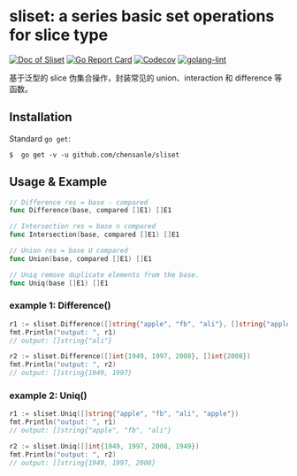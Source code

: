 sliset: a series basic set operations for slice type
===
[![Doc of Sliset][4]][3]
[![Go Report Card][2]][1]
[![Codecov][6]][5]
[![golang-lint][8]][7]

基于泛型的 slice 伪集合操作，封装常见的 union、interaction 和 difference 等函数。

## Installation

Standard  `go get`:

```
$  go get -v -u github.com/chensanle/sliset
```

## Usage & Example
```go
// Difference res = base - compared
func Difference(base, compared []E1) []E1

// Intersection res = base ∩ compared
func Intersection(base, compared []E1) []E1

// Union res = base U compared
func Union(base, compared []E1) []E1

// Uniq remove duplicate elements from the base.
func Uniq(base []E1) []E1
```

###  example 1:  Difference()
```go
r1 := sliset.Difference([]string{"apple", "fb", "ali"}, []string{"apple"})
fmt.Println("output: ", r1)
// output: []string{"ali"}

r2 := sliset.Difference([]int{1949, 1997, 2008}, []int{2008})
fmt.Println("output: ", r2)
// output: []string{1949, 1997}
```

###  example 2:  Uniq()
```go
r1 := sliset.Uniq([]string{"apple", "fb", "ali", "apple"})
fmt.Println("output: ", r1)
// output: []string{"apple", "fb", "ali"} 

r2 := sliset.Uniq([]int{1949, 1997, 2008, 1949})
fmt.Println("output: ", r2)
// output: []string{1949, 1997, 2008}
```

[1]: <https://goreportcard.com/report/github.com/chensanle/sliset> "Go Report Card Link"
[2]: <https://goreportcard.com/badge/github.com/chensanle/sliset> "Go Report Card Badge"
[3]: <https://pkg.go.dev/github.com/chensanle/sliset?tab=doc> "Doc of Sliset Link"
[4]: <https://img.shields.io/badge/go.dev-doc-007d9c?style=flat-square&logo=read-the-docs> "Doc of Sliset Badge"

[5]: <https://codecov.io/gh/chensanle/sliset> "Codecov Link"
[6]: <https://codecov.io/gh/chensanle/sliset/branch/main/graph/badge.svg?token=BAR2JNMTUJ> "Codecov Badge"

[7]: <https://github.com/chensanle/sliset/actions/workflows/golangci-lint.yml> "Link"
[8]: <https://github.com/chensanle/sliset/actions/workflows/golangci-lint.yml/badge.svg> "Badge"